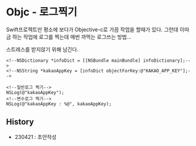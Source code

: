 # Objc - 로그찍기

Swift프로젝트만 평소에 보다가 Objective-c로 가끔 작업을 할때가 있다.
그런데 이따금 하는 작업에 로그를 찍는데 매번 까먹는 로그쓰는 방법...

스트레스를 받지않기 위해 남긴다.

```objc
<!--NSDictionary *infoDict = [[NSBundle mainBundle] infoDictionary];-->
<!--NSString *kakaoAppKey = [infoDict objectForKey:@"KAKAO_APP_KEY"];-->

<!--일반로그 찍기-->
NSLog(@"kakaoAppKey");
<!--변수로그 찍기-->
NSLog(@"kakaoAppKey : %@", kakaoAppKey);
```

## History
- 230421 : 초안작성
